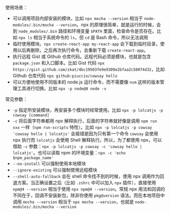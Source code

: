 使用场景：

- 可以调用项目内部安装的模块，比如 `npx mocha --version` 相当于 `node-modules/.bin/mocha --version`。npx 的原理很简单，就是运行的时候，会到 `node_modules/.bin` 路径和环境变量 `$PATH` 里面，检查命令是否存在。比如 `npx ls` 相当于系统命令的 `ls`，但 `cd` 是 Bash 命令，所以无法调用
- 临时使用模块。`npx create-react-app my-react-app` 会下载到临时目录，使用以后再删除，之后再次执行命令，会重新下载 `create-react-app`。
- 执行远程 Gist 或 Github 仓库代码。远程代码必须是模块，也就是包含 `package.json` 和入口脚本。比如 Gist 代码 `npx https://gist.github.com/zkat/4bc19503fe9e9309e2bfaa2c58074d32`，比如 Github 仓库代码 `npx github:piuccio/cowsay hello`
- 可以方便地使用不同版本的 node.js 运行命令，而不需要像 `nvm` 这样的版本管理工具进行切换。比如 `npx -p node@8 node -v`

常见参数：

- `-p` 指定所安装模块，再安装多个模块时经常使用。比如 `npx -p lolcatjs -p cowsay [command]`
- `-c` 将后面字符串都用 npx 解释执行，后面的字符串就好像是调用 `npm run xxx` 一样（`npm run-scripts` 特性）。比如 `npx -p lolcatjs -p cowsay 'cowsay hello | lolcatjs'` 会报错是因为只有第一个命令 `cowsay` 会使用 npx 执行而 `lolcatjs` 会使用 Shell 解释执行。所以，为了都使用 npx，可以借助 `-c` 参数：`npx -p lolcatjs -p cowsay -c 'cowsay hello | lolcatjs'`。也可以读取 npm 的环境变量：`npx -c 'echo $npm_package_name'`
- `--no-install` 可以强制使用本地模块
- `--ignore-existing` 可以强制使用远程模块
- `--shell-auto-fallback` 会在 shell 命令找不到的时候，使用 npx 调用作为回退方案。当正确设置之后（比如 `.zshrc` 中可以加入 `npx` 插件），直接使用 `npm@4 --version` 相当于使用 `npx npm@4 --version`。常规 npx 用法和回调的不同在于，回调不安装新包，除非你使用 `pkg@version` 语法。而在本地项目中调用 `mocha --version` 相当于 `npx mocha --version`，也就是 `node-modules/.bin/mocha --version`
